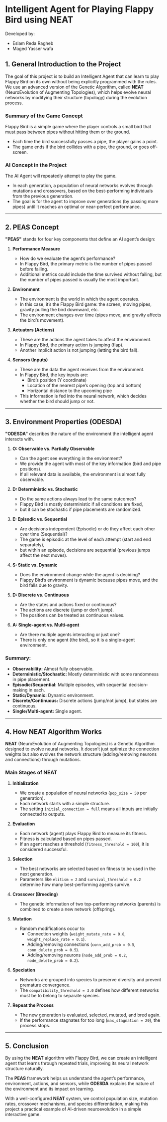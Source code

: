 # Intelligent Agent for Playing Flappy Bird using NEAT

Developed by: 
 - Eslam Reda Ragheb
 - Maged Yasser wafa

## 1. General Introduction to the Project

The goal of this project is to build an Intelligent Agent that can learn to play Flappy Bird on its own without being explicitly programmed with the rules. We use an advanced version of the Genetic Algorithm, called **NEAT** (NeuroEvolution of Augmenting Topologies), which helps evolve neural networks by modifying their structure (topology) during the evolution process.

### Summary of the Game Concept

Flappy Bird is a simple game where the player controls a small bird that must pass between pipes without hitting them or the ground.

* Each time the bird successfully passes a pipe, the player gains a point.
* The game ends if the bird collides with a pipe, the ground, or goes off-screen.

### AI Concept in the Project

The AI Agent will repeatedly attempt to play the game.

* In each generation, a population of neural networks evolves through mutations and crossovers, based on the best-performing individuals from the previous generation.
* The goal is for the agent to improve over generations (by passing more pipes) until it reaches an optimal or near-perfect performance.

---

## 2. PEAS Concept

**"PEAS"** stands for four key components that define an AI agent’s design:

1. **Performance Measure**
    * How do we evaluate the agent’s performance?
    * In Flappy Bird, the primary metric is the number of pipes passed before failing.
    * Additional metrics could include the time survived without failing, but the number of pipes passed is usually the most important.

2. **Environment**
    * The environment is the world in which the agent operates.
    * In this case, it’s the Flappy Bird game: the screen, moving pipes, gravity pulling the bird downward, etc.
    * The environment changes over time (pipes move, and gravity affects the bird’s movement).

3. **Actuators (Actions)**
    * These are the actions the agent takes to affect the environment.
    * In Flappy Bird, the primary action is jumping (flap).
    * Another implicit action is not jumping (letting the bird fall).

4. **Sensors (Inputs)**
    * These are the data the agent receives from the environment.
    * In Flappy Bird, the key inputs are:
        * Bird’s position (Y coordinate)
        * Location of the nearest pipe’s opening (top and bottom)
        * Horizontal distance to the upcoming pipe
    * This information is fed into the neural network, which decides whether the bird should jump or not.

---

## 3. Environment Properties (ODESDA)

**"ODESDA"** describes the nature of the environment the intelligent agent interacts with.

1. **O: Observable vs. Partially Observable**
    * Can the agent see everything in the environment?
    * We provide the agent with most of the key information (bird and pipe positions).
    * If all relevant data is available, the environment is almost fully observable.

2. **D: Deterministic vs. Stochastic**
    * Do the same actions always lead to the same outcomes?
    * Flappy Bird is mostly deterministic if all conditions are fixed,
    * but it can be stochastic if pipe placements are randomized.

3. **E: Episodic vs. Sequential**
    * Are decisions independent (Episodic) or do they affect each other over time (Sequential)?
    * The game is episodic at the level of each attempt (start and end separately),
    * but within an episode, decisions are sequential (previous jumps affect the next moves).

4. **S: Static vs. Dynamic**
    * Does the environment change while the agent is deciding?
    * Flappy Bird’s environment is dynamic because pipes move, and the bird falls due to gravity.

5. **D: Discrete vs. Continuous**
    * Are the states and actions fixed or continuous?
    * The actions are discrete (jump or don’t jump).
    * The positions can be treated as continuous values.

6. **A: Single-agent vs. Multi-agent**
    * Are there multiple agents interacting or just one?
    * There is only one agent (the bird), so it is a single-agent environment.

### Summary:

* **Observability:** Almost fully observable.
* **Deterministic/Stochastic:** Mostly deterministic with some randomness in pipe placement.
* **Episodic/Sequential:** Multiple episodes, with sequential decision-making in each.
* **Static/Dynamic:** Dynamic environment.
* **Discrete/Continuous:** Discrete actions (jump/not jump), but states are continuous.
* **Single/Multi-agent:** Single agent.

---

## 4. How NEAT Algorithm Works

**NEAT** (NeuroEvolution of Augmenting Topologies) is a Genetic Algorithm designed to evolve neural networks.
It doesn’t just optimize the connection weights but also evolves the network structure (adding/removing neurons and connections) through mutations.

### Main Stages of NEAT

1. **Initialization**
    * We create a population of neural networks (`pop_size = 50` per generation).
    * Each network starts with a simple structure.
    * The setting `initial_connection = full` means all inputs are initially connected to outputs.

2. **Evaluation**
    * Each network (agent) plays Flappy Bird to measure its fitness.
    * Fitness is calculated based on pipes passed.
    * If an agent reaches a threshold (`fitness_threshold = 100`), it is considered successful.

3. **Selection**
    * The best networks are selected based on fitness to be used in the next generation.
    * Parameters like `elitism = 2` and `survival_threshold = 0.2` determine how many best-performing agents survive.

4. **Crossover (Breeding)**
    * The genetic information of two top-performing networks (parents) is combined to create a new network (offspring).

5. **Mutation**
    * Random modifications occur to:
        * Connection weights (`weight_mutate_rate = 0.8`, `weight_replace_rate = 0.1`).
        * Adding/removing connections (`conn_add_prob = 0.5`, `conn_delete_prob = 0.5`).
        * Adding/removing neurons (`node_add_prob = 0.2`, `node_delete_prob = 0.2`).

6. **Speciation**
    * Networks are grouped into species to preserve diversity and prevent premature convergence.
    * The `compatibility_threshold = 3.0` defines how different networks must be to belong to separate species.

7. **Repeat the Process**
    * The new generation is evaluated, selected, mutated, and bred again.
    * If the performance stagnates for too long (`max_stagnation = 20`), the process stops.

---

## 5. Conclusion

By using the **NEAT** algorithm with Flappy Bird, we can create an intelligent agent that learns through repeated trials, improving its neural network structure naturally.

The **PEAS** framework helps us understand the agent’s performance, environment, actions, and sensors, while **ODESDA** explains the nature of the environment and its impact on learning.

With a well-configured **NEAT** system, we control population size, mutation rates, crossover mechanisms, and species differentiation, making this project a practical example of AI-driven neuroevolution in a simple interactive game.